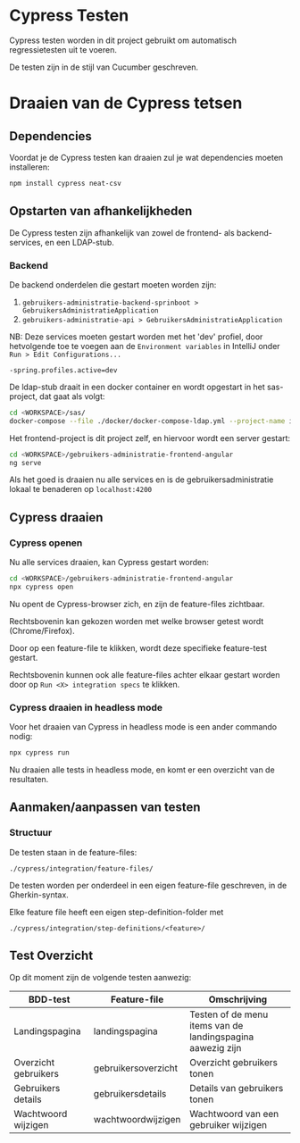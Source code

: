 # Cypress Testen

Cypress testen worden in dit project gebruikt om automatisch regressietesten uit te voeren.

De testen zijn in de stijl van Cucumber geschreven.

# Draaien van de Cypress tetsen

## Dependencies

Voordat je de Cypress testen kan draaien zul je wat dependencies moeten installeren:

```bash
npm install cypress neat-csv
```

## Opstarten van afhankelijkheden

De Cypress testen zijn afhankelijk van zowel de frontend- als backend-services, en een LDAP-stub.

### Backend

De backend onderdelen die gestart moeten worden zijn:

1. `gebruikers-administratie-backend-sprinboot > GebruikersAdministratieApplication`
2. `gebruikers-administratie-api > GebruikersAdministratieApplication`

NB: Deze services moeten gestart worden met het 'dev' profiel, door hetvolgende toe te voegen aan de `Environment variables` in IntelliJ onder `Run > Edit Configurations...`

```
-spring.profiles.active=dev
```

De ldap-stub draait in een docker container en wordt opgestart in het sas-project, dat gaat als volgt:

```bash
cd <WORKSPACE>/sas/
docker-compose --file ./docker/docker-compose-ldap.yml --project-name inkijk up
```

Het frontend-project is dit project zelf, en hiervoor wordt een server gestart:

```bash
cd <WORKSPACE>/gebruikers-administratie-frontend-angular
ng serve
```

Als het goed is draaien nu alle services en is de gebruikersadministratie lokaal te benaderen op `localhost:4200`

## Cypress draaien

### Cypress openen

Nu alle services draaien, kan Cypress gestart worden:

```bash
cd <WORKSPACE>/gebruikers-administratie-frontend-angular
npx cypress open
```

Nu opent de Cypress-browser zich, en zijn de feature-files zichtbaar.

Rechtsbovenin kan gekozen worden met welke browser getest wordt (Chrome/Firefox).

Door op een feature-file te klikken, wordt deze specifieke feature-test gestart.

Rechtsbovenin kunnen ook alle feature-files achter elkaar gestart worden door op `Run <X> integration specs` te klikken.

### Cypress draaien in headless mode

Voor het draaien van Cypress in headless mode is een ander commando nodig:

```bash
npx cypress run
```

Nu draaien alle tests in headless mode, en komt er een overzicht van de resultaten.

## Aanmaken/aanpassen van testen

### Structuur

De testen staan in de feature-files:

`./cypress/integration/feature-files/`

De testen worden per onderdeel in een eigen feature-file geschreven, in de Gherkin-syntax. 

Elke feature file heeft een eigen step-definition-folder met 

`./cypress/integration/step-definitions/<feature>/`

## Test Overzicht

Op dit moment zijn de volgende testen aanwezig:

| BDD-test             | Feature-file        | Omschrijving                                               |
|----------------------|---------------------|------------------------------------------------------------|
| Landingspagina       | landingspagina      | Testen of de menu items van de landingspagina aawezig zijn |
| Overzicht gebruikers | gebruikersoverzicht | Overzicht gebruikers tonen                                 |
| Gebruikers details   | gebruikersdetails   | Details van gebruikers tonen                               |
| Wachtwoord wijzigen  | wachtwoordwijzigen  | Wachtwoord van een gebruiker wijzigen                      |
